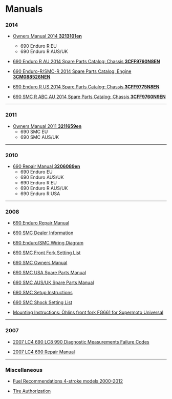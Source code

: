 Manuals
=======

### 2014

* [Owners Manual 2014 **3213101en**](https://dl.dropboxusercontent.com/u/7810909/media/manuals/690e/2014/14_3213101_en_OM_9782c5.pdf)
    * 690 Enduro R EU
    * 690 Enduro R AUS/UK

* [690 Enduro R AU 2014 Spare Parts Catalog: Chassis **3CFF9760N8EN**](https://dl.dropboxusercontent.com/u/7810909/media/manuals/690e/2014/690ENDURO-R_CHASSIS_2014)

* [690 Enduro-R/SMC-R 2014 Spare Parts Catalog: Engine **3CM088526NEN**](https://dl.dropboxusercontent.com/u/7810909/media/manuals/690e/2014/2014%20KTM%20690%20ENDURO%20R%20ENGINE.pdf)

* [690 Enduro R US 2014 Spare Parts Catalog: Chassis **3CFF9775N8EN**](https://dl.dropboxusercontent.com/u/7810909/media/manuals/690e/2014/2014%20KTM%20690%20ENDURO%20R%20FRAME%20MANUAL.pdf)

* [690 SMC R ABC AU 2014 Spare Parts Catalog: Chassis **3CFF9760N9EN**](https://dl.dropboxusercontent.com/u/7810909/media/manuals/690smc/2014/690SMC-R_CHASSIS_2014.pdf)

----

### 2011

* [Owners Manual 2011 **3211659en**](https://dl.dropboxusercontent.com/u/7810909/media/manuals/690smc/2011/KTM%20690%20SMC%20Manual.pdf)
    * 690 SMC EU
    * 690 SMC AUS/UK

----

### 2010

* [690 Repair Manual **3206089en**](https://dl.dropboxusercontent.com/u/7810909/media/manuals/690e/2010/690e10%20repair%20manual.pdf)
    * 690 Enduro EU
    * 690 Enduro AUS/UK
    * 690 Enduro R EU
    * 690 Enduro R AUS/UK
    * 690 Enduro R USA

----

### 2008

* [690 Enduro Repair Manual](https://dl.dropboxusercontent.com/u/7810909/media/manuals/690e/2008/2008_690Enduro_Repair_Manual.pdf)

* [690 SMC Dealer Information](https://dl.dropboxusercontent.com/u/7810909/media/manuals/690e/2008/2008_690SMC_Dealer_Booklet.pdf)

* [690 Enduro/SMC Wiring Diagram](https://dl.dropboxusercontent.com/u/7810909/media/manuals/690e/2008/2008_690SMC_Enduro_Wiring_Diagram_9760H4_WD_EN.pdf)

* [690 SMC Front Fork Setting List](https://dl.dropboxusercontent.com/u/7810909/media/manuals/690e/2008/2008_690SMC_Front_Fork_Setting_List.pdf)

* [690 SMC Owners Manual](https://dl.dropboxusercontent.com/u/7810909/media/manuals/690e/2008/2008_690SMC_Manual_9703H4_OM_EN.pdf)

* [690 SMC USA Spare Parts Manual](https://dl.dropboxusercontent.com/u/7810909/media/manuals/690e/2008/2008_690SMC_Parts_AUS_UK_9760H4_SMC_EN.pdf)

* [690 SMC AUS/UK Spare Parts Manual](https://dl.dropboxusercontent.com/u/7810909/media/manuals/690e/2008/2008_690SMC_Parts.pdf)

* [690 SMC Setup Instructions](https://dl.dropboxusercontent.com/u/7810909/media/manuals/690e/2008/2008_690SMC_Setup_Instructions_9760H4_SUI_EN.pdf)

* [690 SMC Shock Setting List](https://dl.dropboxusercontent.com/u/7810909/media/manuals/690e/2008/2008_690SMC_Shock_Setting_List.pdf)

* [Mounting Instructions: Öhlins front fork FG661 for Supermoto Universal](https://dl.dropboxusercontent.com/u/7810909/media/manuals/690e/2008/Ohlins_MI_FG661.pdf)

----

### 2007

* [2007 LC4 690 LC8 990 Diagnostic Measurements Failure Codes](https://dl.dropboxusercontent.com/u/7810909/media/manuals/690e/2007/2007_LC4_690_LC8_990_Diagnostic_Measurements_Failure_Codes.pdf)

* [2007 LC4 690 Repair Manual](https://dl.dropboxusercontent.com/u/7810909/media/manuals/690e/2007/2007_LC4_690_Repair_Manual.pdf)

----

### Miscellaneous

* [Fuel Recommendations 4-stroke models 2000-2012](https://dl.dropboxusercontent.com/u/7810909/media/manuals/690E/Kraftstoffempfehlung_02-2012_EN_01.pdf)

* [Tire Authorization](https://dl.dropboxusercontent.com/u/7810909/media/manuals/690E/Reifenfreigaben_EN_07-2012_gh_01.pdf)
